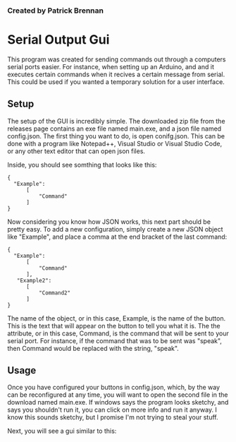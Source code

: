 ### **Created by Patrick Brennan** ###
# **Serial Output Gui** # 



  This program was created for sending commands out through a computers serial ports easier. For instance, when setting up an Arduino, and   and it executes certain commands when it recives a certain message from serial. This could be used if you wanted a temporary solution     for a user interface.
  
  ## **Setup** ##
  
  The setup of the GUI is incredibly simple. The downloaded zip file from the releases page contains an exe file named main.exe, and a      json file named config.json. The first thing you want to do, is open conifg.json. This can be done with a program like Notepad++,       Visual Studio or Visual Studio Code, or any other text editor that can open json files.
  
  Inside, you should see somthing that looks like this:
  
    {
      "Example":
          [
              "Command"
          ]
    }
    
   Now considering you know how JSON works, this next part should be pretty easy. To add a new configuration, simply create a new JSON object like "Example", and place a comma at the end bracket of the last command:
   
   
    {
      "Example":
          [
              "Command"
          ],
       "Example2":
          [
              "Command2"
          ]
    }
    
        
   The name of the object, or in this case, Example, is the name of the button. This is the text that will appear on the button to tell you what it is. The the attribute, or in this case, Command, is the command that will be sent to your serial port. For instance, if the command that was to be sent was "speak", then Command would be replaced with the string, "speak".
   
 ## **Usage** ##
 
 Once you have configured your buttons in config.json, which, by the way can be reconfigured at any time, you will want to open the second file in the download named main.exe. If windows says the program looks sketchy, and says you shouldn't run it, you can click on more info and run it anyway. I know this sounds sketchy, but I promise I'm not trying to steal your stuff.
 
 Next, you will see a gui similar to this:
 
